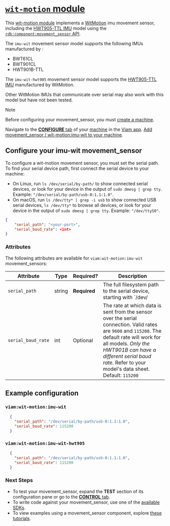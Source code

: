 # [`wit-motion` module](https://github.com/viam-modules/wit-motion)

This [wit-motion module](https://app.viam.com/module/viam/wit-motion) implements a [WitMotion](https://www.wit-motion.com/) imu movement sensor, including the [HWT905-TTL IMU](https://www.wit-motion.com/proztgjd/39.html) model using the [`rdk:component:movement_sensor` API](https://docs.viam.com/appendix/apis/components/movement_sensor/).

The `imu-wit` movement sensor model supports the following IMUs manufactured by :
- BWT61CL
- BWT901CL
- HWT901B-TTL

The `imu-wit-hwt905` movement sensor model supports the [HWT905-TTL IMU](https://www.wit-motion.com/proztgjd/39.html) manufactured by WitMotion.

Other WitMotion IMUs that communicate over serial may also work with this model but have not been tested.

> [!NOTE]
> Before configuring your movement_sensor, you must [create a machine](https://docs.viam.com/cloud/machines/#add-a-new-machine).

Navigate to the [**CONFIGURE** tab](https://docs.viam.com/configure/) of your [machine](https://docs.viam.com/fleet/machines/) in the [Viam app](https://app.viam.com/).
[Add movement_sensor / wit-motion:imu-wit to your machine](https://docs.viam.com/configure/#components).

## Configure your imu-wit movement_sensor

To configure a wit-motion movement sensor, you must set the serial path. To find your serial device path, first connect the serial device to your machine:

- On Linux, run `ls /dev/serial/by-path/` to show connected serial devices, or look for your device in the output of `sudo dmesg | grep tty`. Example: `"/dev/serial/by-path/usb-0:1.1:1.0"`.
- On macOS, run `ls /dev/tty* | grep -i usb` to show connected USB serial devices, `ls /dev/tty*` to browse all devices, or look for your device in the output of `sudo dmesg | grep tty`. Example: `"/dev/ttyS0"`.

```json
{
    "serial_path": "<your-port>",
    "serial_baud_rate": <int>
}
```

### Attributes

The following attributes are available for `viam:wit-motion:imu-wit` movement_sensors:

| Attribute | Type | Required? | Description |
| --------- | ---- | --------- | ----------  |
| `serial_path` | string | **Required** | The full filesystem path to the serial device, starting with `/dev/ |
| `serial_baud_rate` | int | Optional | The rate at which data is sent from the sensor over the serial connection. Valid rates are `9600` and `115200`. The default rate will work for all models. _Only the HWT901B can have a different serial baud rate._ Refer to your model's data sheet. Default: `115200` |

## Example configuration

### `viam:wit-motion:imu-wit`

```json
  {
    "serial_path": "/dev/serial/by-path/usb-0:1.1:1.0",
    "serial_baud_rate": 115200
  }
```

### `viam:wit-motion:imu-wit-hwt905`

```json
  {
    "serial_path": "/dev/serial/by-path/usb-0:1.1:1.0",
    "serial_baud_rate": 115200
  }
```

### Next Steps

- To test your movement_sensor, expand the **TEST** section of its configuration pane or go to the [**CONTROL** tab](https://docs.viam.com/fleet/control/).
- To write code against your movement_sensor, use one of the [available SDKs](https://docs.viam.com/sdks/).
- To view examples using a movement_sensor component, explore [these tutorials](https://docs.viam.com/tutorials/).
